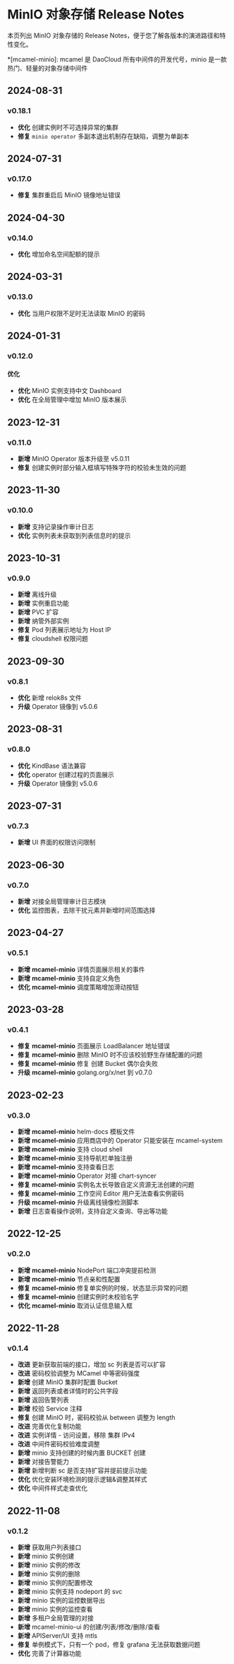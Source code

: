 # MinIO 对象存储 Release Notes

本页列出 MinIO 对象存储的 Release Notes，便于您了解各版本的演进路径和特性变化。

*[mcamel-minio]: mcamel 是 DaoCloud 所有中间件的开发代号，minio 是一款热门、轻量的对象存储中间件

## 2024-08-31

### v0.18.1

- **优化** 创建实例时不可选择异常的集群
- **修复** `minio operator` 多副本退出机制存在缺陷，调整为单副本

## 2024-07-31

### v0.17.0

- **修复** 集群重启后 MinIO 镜像地址错误

## 2024-04-30

### v0.14.0

- **优化** 增加命名空间配额的提示

## 2024-03-31

### v0.13.0

- **优化** 当用户权限不足时无法读取 MinIO 的密码

## 2024-01-31

### v0.12.0

#### 优化

- **优化** MinIO 实例支持中文 Dashboard
- **优化** 在全局管理中增加 MinIO 版本展示

## 2023-12-31

### v0.11.0

- **新增** MinIO Operator 版本升级至 v5.0.11
- **修复** 创建实例时部分输入框填写特殊字符的校验未生效的问题

## 2023-11-30

### v0.10.0

- **新增** 支持记录操作审计日志
- **优化** 实例列表未获取到列表信息时的提示

## 2023-10-31

### v0.9.0

- **新增** 离线升级
- **新增** 实例重启功能
- **新增** PVC 扩容
- **新增** 纳管外部实例
- **修复** Pod 列表展示地址为 Host IP
- **修复** cloudshell 权限问题

## 2023-09-30

### v0.8.1

- **优化** 新增 relok8s 文件
- **升级** Operator 镜像到 v5.0.6
  
## 2023-08-31

### v0.8.0

- **优化** KindBase 语法兼容
- **优化** operator 创建过程的页面展示
- **升级** Operator 镜像到 v5.0.6

## 2023-07-31

### v0.7.3

- **新增** UI 界面的权限访问限制

## 2023-06-30

### v0.7.0

- **新增** 对接全局管理审计日志模块
- **优化** 监控图表，去除干扰元素并新增时间范围选择

## 2023-04-27

### v0.5.1

- **新增** __mcamel-minio__  详情页面展示相关的事件
- **新增** __mcamel-minio__  支持自定义角色
- **优化** __mcamel-minio__  调度策略增加滑动按钮

## 2023-03-28

### v0.4.1

- **修复** __mcamel-minio__  页面展示 LoadBalancer 地址错误
- **修复** __mcamel-minio__  删除 MinIO 时不应该校验野生存储配置的问题
- **修复** __mcamel-minio__  修复 创建 Bucket 偶尔会失败
- **升级** __mcamel-minio__  golang.org/x/net 到 v0.7.0

## 2023-02-23

### v0.3.0

- **新增** __mcamel-minio__  helm-docs 模板文件
- **新增** __mcamel-minio__  应用商店中的 Operator 只能安装在 mcamel-system
- **新增** __mcamel-minio__  支持 cloud shell
- **新增** __mcamel-minio__  支持导航栏单独注册
- **新增** __mcamel-minio__  支持查看日志
- **新增** __mcamel-minio__  Operator 对接 chart-syncer
- **修复** __mcamel-minio__  实例名太长导致自定义资源无法创建的问题
- **修复** __mcamel-minio__  工作空间 Editor 用户无法查看实例密码
- **升级** __mcamel-minio__  升级离线镜像检测脚本  
- **新增** 日志查看操作说明，支持自定义查询、导出等功能

## 2022-12-25

### v0.2.0

- **新增** __mcamel-minio__  NodePort 端口冲突提前检测
- **新增** __mcamel-minio__  节点亲和性配置
- **修复** __mcamel-minio__  修复单实例的时候，状态显示异常的问题
- **修复** __mcamel-minio__  创建实例时未校验名字
- **优化** __mcamel-minio__  取消认证信息输入框

## 2022-11-28

### v0.1.4

- **改进** 更新获取前端的接口，增加 sc 列表是否可以扩容
- **改进** 密码校验调整为 MCamel 中等密码强度
- **新增** 创建 MinIO 集群时配置 Bucket
- **新增** 返回列表或者详情时的公共字段
- **新增** 返回告警列表
- **新增** 校验 Service 注释
- **修复** 创建 MinIO 时，密码校验从 between 调整为 length
- **改进** 完善优化复制功能
- **改进** 实例详情 - 访问设置，移除 集群 IPv4
- **改进** 中间件密码校验难度调整
- **新增** minio 支持创建的时候内置 BUCKET 创建
- **新增** 对接告警能力
- **新增** 新增判断 sc 是否支持扩容并提前提示功能
- **优化** 优化安装环境检测的提示逻辑&调整其样式
- **优化** 中间件样式走查优化

## 2022-11-08

### v0.1.2

- **新增** 获取用户列表接口
- **新增** minio 实例创建
- **新增** minio 实例的修改
- **新增** minio 实例的删除
- **新增** minio 实例的配置修改
- **新增** minio 实例支持 nodeport 的 svc
- **新增** minio 实例的监控数据导出
- **新增** minio 实例的监控查看
- **新增** 多租户全局管理的对接
- **新增** mcamel-minio-ui 的创建/列表/修改/删除/查看
- **新增** APIServer/UI 支持 mtls
- **修复** 单例模式下，只有一个 pod，修复 grafana 无法获取数据问题
- **优化** 完善了计算器功能
